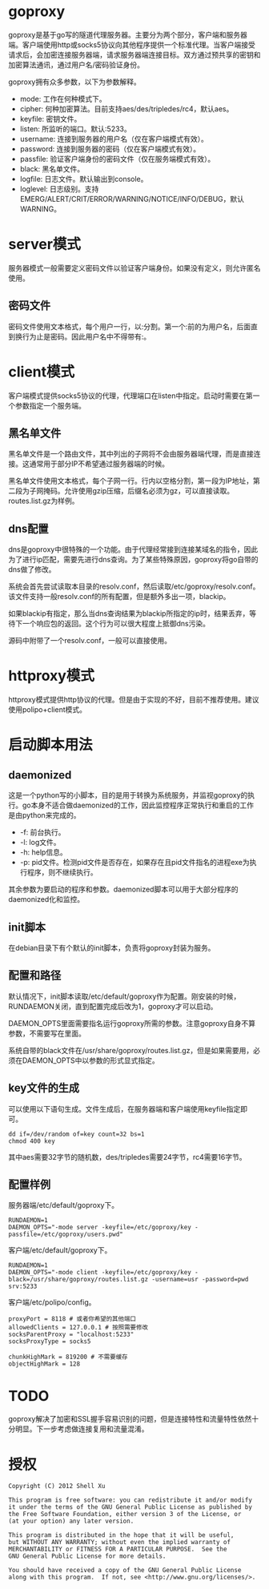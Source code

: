 # goproxy #

goproxy是基于go写的隧道代理服务器。主要分为两个部分，客户端和服务器端。客户端使用http或socks5协议向其他程序提供一个标准代理。当客户端接受请求后，会加密连接服务器端，请求服务器端连接目标。双方通过预共享的密钥和加密算法通讯，通过用户名/密码验证身份。

goproxy拥有众多参数，以下为参数解释。

* mode: 工作在何种模式下。
* cipher: 何种加密算法。目前支持aes/des/tripledes/rc4，默认aes。
* keyfile: 密钥文件。
* listen: 所监听的端口。默认:5233。
* username: 连接到服务器的用户名（仅在客户端模式有效）。
* password: 连接到服务器的密码（仅在客户端模式有效）。
* passfile: 验证客户端身份的密码文件（仅在服务端模式有效）。
* black: 黑名单文件。
* logfile: 日志文件。默认输出到console。
* loglevel: 日志级别。支持EMERG/ALERT/CRIT/ERROR/WARNING/NOTICE/INFO/DEBUG，默认WARNING。

# server模式 #

服务器模式一般需要定义密码文件以验证客户端身份。如果没有定义，则允许匿名使用。

## 密码文件 ##

密码文件使用文本格式，每个用户一行，以:分割。第一个:前的为用户名，后面直到换行为止是密码。因此用户名中不得带有:。

# client模式 #

客户端模式提供socks5协议的代理，代理端口在listen中指定。启动时需要在第一个参数指定一个服务端。

## 黑名单文件 ##

黑名单文件是一个路由文件，其中列出的子网将不会由服务器端代理，而是直接连接。这通常用于部分IP不希望通过服务器端的时候。

黑名单文件使用文本格式，每个子网一行。行内以空格分割，第一段为IP地址，第二段为子网掩码。允许使用gzip压缩，后缀名必须为gz，可以直接读取。routes.list.gz为样例。

## dns配置 ##

dns是goproxy中很特殊的一个功能。由于代理经常接到连接某域名的指令，因此为了进行ip匹配，需要先进行dns查询。为了某些特殊原因，goproxy将go自带的dns做了修改。

系统会首先尝试读取本目录的resolv.conf，然后读取/etc/goproxy/resolv.conf。该文件支持一般resolv.conf的所有配置，但是额外多出一项，blackip。

如果blackip有指定，那么当dns查询结果为blackip所指定的ip时，结果丢弃，等待下一个响应包的返回。这个行为可以很大程度上抵御dns污染。

源码中附带了一个resolv.conf，一般可以直接使用。

# httproxy模式 #

httproxy模式提供http协议的代理。但是由于实现的不好，目前不推荐使用。建议使用polipo+client模式。

# 启动脚本用法 #

## daemonized ##

这是一个python写的小脚本，目的是用于转换为系统服务，并监视goproxy的执行。go本身不适合做daemonized的工作，因此监控程序正常执行和重启的工作是由python来完成的。

* -f: 前台执行。
* -l: log文件。
* -h: help信息。
* -p: pid文件。检测pid文件是否存在，如果存在且pid文件指名的进程exe为执行程序，则不继续执行。

其余参数为要启动的程序和参数。daemonized脚本可以用于大部分程序的daemonized化和监控。

## init脚本 ##

在debian目录下有个默认的init脚本，负责将goproxy封装为服务。

## 配置和路径 ##

默认情况下，init脚本读取/etc/default/goproxy作为配置。刚安装的时候，RUNDAEMON关闭，直到配置完成后改为1，goproxy才可以启动。

DAEMON_OPTS里面需要指名运行goproxy所需的参数。注意goproxy自身不算参数，不需要写在里面。

系统自带的black文件在/usr/share/goproxy/routes.list.gz，但是如果需要用，必须在DAEMON_OPTS中以参数的形式显式指定。

## key文件的生成 ##

可以使用以下语句生成。文件生成后，在服务器端和客户端使用keyfile指定即可。

	dd if=/dev/random of=key count=32 bs=1
	chmod 400 key

其中aes需要32字节的随机数，des/tripledes需要24字节，rc4需要16字节。

## 配置样例 ##

服务器端/etc/default/goproxy下。

	RUNDAEMON=1
	DAEMON_OPTS="-mode server -keyfile=/etc/goproxy/key -passfile=/etc/goproxy/users.pwd"

客户端/etc/default/goproxy下。

	RUNDAEMON=1
	DAEMON_OPTS="-mode client -keyfile=/etc/goproxy/key -black=/usr/share/goproxy/routes.list.gz -username=usr -password=pwd srv:5233

客户端/etc/polipo/config。

	proxyPort = 8118 # 或者你希望的其他端口
	allowedClients = 127.0.0.1 # 按照需要修改
	socksParentProxy = "localhost:5233"
	socksProxyType = socks5

	chunkHighMark = 819200 # 不需要缓存
	objectHighMark = 128

# TODO #

goproxy解决了加密和SSL握手容易识别的问题，但是连接特性和流量特性依然十分明显。下一步考虑做连接复用和流量混淆。

# 授权 #

    Copyright (C) 2012 Shell Xu

    This program is free software: you can redistribute it and/or modify
    it under the terms of the GNU General Public License as published by
    the Free Software Foundation, either version 3 of the License, or
    (at your option) any later version.

    This program is distributed in the hope that it will be useful,
    but WITHOUT ANY WARRANTY; without even the implied warranty of
    MERCHANTABILITY or FITNESS FOR A PARTICULAR PURPOSE.  See the
    GNU General Public License for more details.

    You should have received a copy of the GNU General Public License
    along with this program.  If not, see <http://www.gnu.org/licenses/>.
